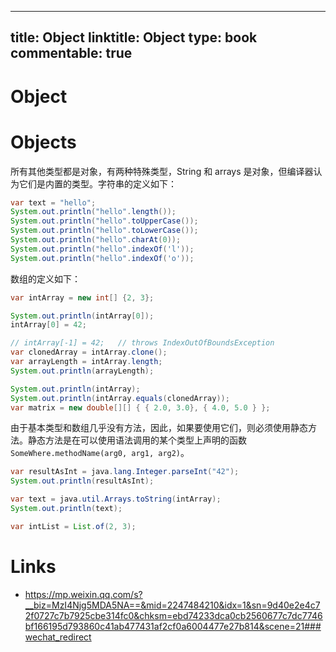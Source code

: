 
---
title: Object
linktitle: Object
type: book
commentable: true
---

# Object

# Objects

所有其他类型都是对象，有两种特殊类型，String 和 arrays 是对象，但编译器认为它们是内置的类型。字符串的定义如下：

```java
var text = "hello";
System.out.println("hello".length());
System.out.println("hello".toUpperCase());
System.out.println("hello".toLowerCase());
System.out.println("hello".charAt(0));
System.out.println("hello".indexOf('l'));
System.out.println("hello".indexOf('o'));
```

数组的定义如下：

```java
var intArray = new int[] {2, 3};

System.out.println(intArray[0]);
intArray[0] = 42;

// intArray[-1] = 42;   // throws IndexOutOfBoundsException
var clonedArray = intArray.clone();
var arrayLength = intArray.length;
System.out.println(arrayLength);

System.out.println(intArray);
System.out.println(intArray.equals(clonedArray));
var matrix = new double[][] { { 2.0, 3.0}, { 4.0, 5.0 } };
```

由于基本类型和数组几乎没有方法，因此，如果要使用它们，则必须使用静态方法。静态方法是在可以使用语法调用的某个类型上声明的函数 `SomeWhere.methodName(arg0, arg1, arg2)`。

```java
var resultAsInt = java.lang.Integer.parseInt("42");
System.out.println(resultAsInt);

var text = java.util.Arrays.toString(intArray);
System.out.println(text);

var intList = List.of(2, 3);
```

# Links

- https://mp.weixin.qq.com/s?__biz=MzI4Njg5MDA5NA==&mid=2247484210&idx=1&sn=9d40e2e4c72f0727c7b7925cbe314fc0&chksm=ebd74233dca0cb2560677c7dc7746bf166195d793860c41ab477431af2cf0a6004477e27b814&scene=21###wechat_redirect

    